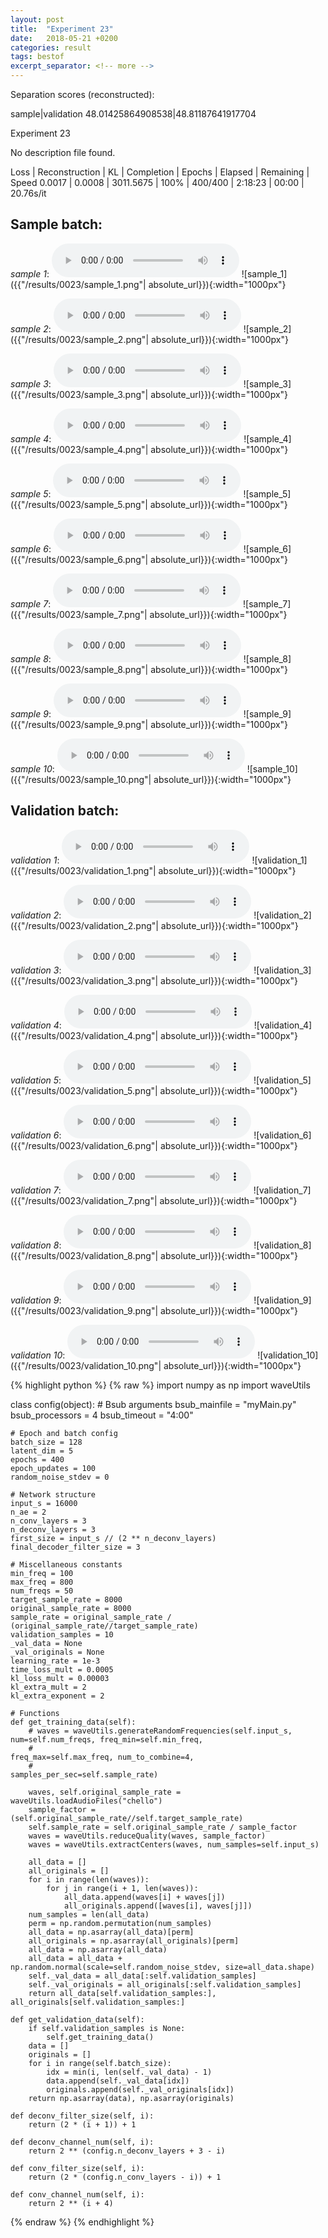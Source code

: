 ```yaml
---
layout: post
title:  "Experiment 23"
date:   2018-05-21 +0200
categories: result
tags: bestof
excerpt_separator: <!-- more -->
---
```

Separation scores (reconstructed):

sample|validation
48.01425864908538|48.81187641917704<!-- more -->

Experiment 23

No description file found.

Loss | Reconstruction | KL | Completion | Epochs | Elapsed | Remaining | Speed
0.0017 | 0.0008 | 3011.5675 | 100% | 400/400 | 2:18:23 | 00:00 | 20.76s/it

## **Sample batch**:
_sample 1_:
<audio src="/ResultsOverview/results/0023/sample_1.wav" controls preload></audio>
![sample_1]({{"/results/0023/sample_1.png"| absolute_url}}){:width="1000px"}

_sample 2_:
<audio src="/ResultsOverview/results/0023/sample_2.wav" controls preload></audio>
![sample_2]({{"/results/0023/sample_2.png"| absolute_url}}){:width="1000px"}

_sample 3_:
<audio src="/ResultsOverview/results/0023/sample_3.wav" controls preload></audio>
![sample_3]({{"/results/0023/sample_3.png"| absolute_url}}){:width="1000px"}

_sample 4_:
<audio src="/ResultsOverview/results/0023/sample_4.wav" controls preload></audio>
![sample_4]({{"/results/0023/sample_4.png"| absolute_url}}){:width="1000px"}

_sample 5_:
<audio src="/ResultsOverview/results/0023/sample_5.wav" controls preload></audio>
![sample_5]({{"/results/0023/sample_5.png"| absolute_url}}){:width="1000px"}

_sample 6_:
<audio src="/ResultsOverview/results/0023/sample_6.wav" controls preload></audio>
![sample_6]({{"/results/0023/sample_6.png"| absolute_url}}){:width="1000px"}

_sample 7_:
<audio src="/ResultsOverview/results/0023/sample_7.wav" controls preload></audio>
![sample_7]({{"/results/0023/sample_7.png"| absolute_url}}){:width="1000px"}

_sample 8_:
<audio src="/ResultsOverview/results/0023/sample_8.wav" controls preload></audio>
![sample_8]({{"/results/0023/sample_8.png"| absolute_url}}){:width="1000px"}

_sample 9_:
<audio src="/ResultsOverview/results/0023/sample_9.wav" controls preload></audio>
![sample_9]({{"/results/0023/sample_9.png"| absolute_url}}){:width="1000px"}

_sample 10_:
<audio src="/ResultsOverview/results/0023/sample_10.wav" controls preload></audio>
![sample_10]({{"/results/0023/sample_10.png"| absolute_url}}){:width="1000px"}

## **Validation batch**:
_validation 1_:
<audio src="/ResultsOverview/results/0023/validation_1.wav" controls preload></audio>
![validation_1]({{"/results/0023/validation_1.png"| absolute_url}}){:width="1000px"}

_validation 2_:
<audio src="/ResultsOverview/results/0023/validation_2.wav" controls preload></audio>
![validation_2]({{"/results/0023/validation_2.png"| absolute_url}}){:width="1000px"}

_validation 3_:
<audio src="/ResultsOverview/results/0023/validation_3.wav" controls preload></audio>
![validation_3]({{"/results/0023/validation_3.png"| absolute_url}}){:width="1000px"}

_validation 4_:
<audio src="/ResultsOverview/results/0023/validation_4.wav" controls preload></audio>
![validation_4]({{"/results/0023/validation_4.png"| absolute_url}}){:width="1000px"}

_validation 5_:
<audio src="/ResultsOverview/results/0023/validation_5.wav" controls preload></audio>
![validation_5]({{"/results/0023/validation_5.png"| absolute_url}}){:width="1000px"}

_validation 6_:
<audio src="/ResultsOverview/results/0023/validation_6.wav" controls preload></audio>
![validation_6]({{"/results/0023/validation_6.png"| absolute_url}}){:width="1000px"}

_validation 7_:
<audio src="/ResultsOverview/results/0023/validation_7.wav" controls preload></audio>
![validation_7]({{"/results/0023/validation_7.png"| absolute_url}}){:width="1000px"}

_validation 8_:
<audio src="/ResultsOverview/results/0023/validation_8.wav" controls preload></audio>
![validation_8]({{"/results/0023/validation_8.png"| absolute_url}}){:width="1000px"}

_validation 9_:
<audio src="/ResultsOverview/results/0023/validation_9.wav" controls preload></audio>
![validation_9]({{"/results/0023/validation_9.png"| absolute_url}}){:width="1000px"}

_validation 10_:
<audio src="/ResultsOverview/results/0023/validation_10.wav" controls preload></audio>
![validation_10]({{"/results/0023/validation_10.png"| absolute_url}}){:width="1000px"}


{% highlight python %}
{% raw %}
import numpy as np
import waveUtils


class config(object):
	# Bsub arguments
	bsub_mainfile = "myMain.py"
	bsub_processors = 4
	bsub_timeout = "4:00"

	# Epoch and batch config
	batch_size = 128
	latent_dim = 5
	epochs = 400
	epoch_updates = 100
	random_noise_stdev = 0

	# Network structure
	input_s = 16000
	n_ae = 2
	n_conv_layers = 3
	n_deconv_layers = 3
	first_size = input_s // (2 ** n_deconv_layers)
	final_decoder_filter_size = 3

	# Miscellaneous constants
	min_freq = 100
	max_freq = 800
	num_freqs = 50
	target_sample_rate = 8000
	original_sample_rate = 8000
	sample_rate = original_sample_rate / (original_sample_rate//target_sample_rate)
	validation_samples = 10
	_val_data = None
	_val_originals = None
	learning_rate = 1e-3
	time_loss_mult = 0.0005
	kl_loss_mult = 0.00003
	kl_extra_mult = 2
	kl_extra_exponent = 2

	# Functions
	def get_training_data(self):
		# waves = waveUtils.generateRandomFrequencies(self.input_s, num=self.num_freqs, freq_min=self.min_freq,
		#                                            freq_max=self.max_freq, num_to_combine=4,
		#                                            samples_per_sec=self.sample_rate)

		waves, self.original_sample_rate = waveUtils.loadAudioFiles("chello")
		sample_factor = (self.original_sample_rate//self.target_sample_rate)
		self.sample_rate = self.original_sample_rate / sample_factor
		waves = waveUtils.reduceQuality(waves, sample_factor)
		waves = waveUtils.extractCenters(waves, num_samples=self.input_s)

		all_data = []
		all_originals = []
		for i in range(len(waves)):
			for j in range(i + 1, len(waves)):
				all_data.append(waves[i] + waves[j])
				all_originals.append([waves[i], waves[j]])
		num_samples = len(all_data)
		perm = np.random.permutation(num_samples)
		all_data = np.asarray(all_data)[perm]
		all_originals = np.asarray(all_originals)[perm]
		all_data = np.asarray(all_data)
		all_data = all_data + np.random.normal(scale=self.random_noise_stdev, size=all_data.shape)
		self._val_data = all_data[:self.validation_samples]
		self._val_originals = all_originals[:self.validation_samples]
		return all_data[self.validation_samples:], all_originals[self.validation_samples:]

	def get_validation_data(self):
		if self.validation_samples is None:
			self.get_training_data()
		data = []
		originals = []
		for i in range(self.batch_size):
			idx = min(i, len(self._val_data) - 1)
			data.append(self._val_data[idx])
			originals.append(self._val_originals[idx])
		return np.asarray(data), np.asarray(originals)

	def deconv_filter_size(self, i):
		return (2 * (i + 1)) + 1

	def deconv_channel_num(self, i):
		return 2 ** (config.n_deconv_layers + 3 - i)

	def conv_filter_size(self, i):
		return (2 * (config.n_conv_layers - i)) + 1

	def conv_channel_num(self, i):
		return 2 ** (i + 4)

{% endraw %}
{% endhighlight %}
